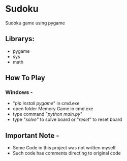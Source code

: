 # Sudoku
Sudoku game using pygame

## Librarys:

- pygame 
- sys
- math

## How To Play 

### Windows - 

- "_pip install pygame_" in cmd.exe
- open folder Memory Game in cmd.exe
- type command "_python main.py_"
- type "_solve_" to solve board or "_reset_" to reset board


## Important Note - 

- Some Code in this project was not written myself 
- Such code has comments directing to original code

